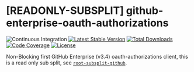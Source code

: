 # [READONLY-SUBSPLIT] github-enterprise-oauth-authorizations


![Continuous Integration](https://github.com/php-api-clients/github-enterprise-oauth-authorizations/workflows/Continuous%20Integration/badge.svg)
[![Latest Stable Version](https://poser.pugx.org/api-clients/github-enterprise-oauth-authorizations/v/stable.png)](https://packagist.org/packages/api-clients/github-enterprise-oauth-authorizations)
[![Total Downloads](https://poser.pugx.org/api-clients/github-enterprise-oauth-authorizations/downloads.png)](https://packagist.org/packages/api-clients/github-enterprise-oauth-authorizations)
[![Code Coverage](https://scrutinizer-ci.com/g/php-api-clients/github-enterprise-oauth-authorizations/badges/coverage.png?b==)](https://scrutinizer-ci.com/g/php-api-clients/github-enterprise-oauth-authorizations/?branch=)
[![License](https://poser.pugx.org/api-clients/github-enterprise-oauth-authorizations/license.png)](https://packagist.org/packages/api-clients/github-enterprise-oauth-authorizations)

Non-Blocking first GitHub Enterprise (v3.4) oauth-authorizations client, this is a read only sub split, see [`root-subsplit-github`](https://github.com/php-api-clients/root-subsplit-github).
